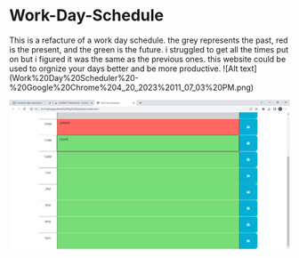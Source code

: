 # Work-Day-Schedule
This is a refacture of a work day schedule. the grey represents the past, red is the present, and the green is the future. i struggled to get all the times put on but i figured it was the same as the previous ones. this website could be used to orgnize your days better and be more productive. ![Alt text]
(Work%20Day%20Scheduler%20-%20Google%20Chrome%204_20_2023%2011_07_03%20PM.png)

![Alt text](Work%20Day%20Scheduler%20-%20Google%20Chrome%204_20_2023%2011_07_11%20PM.png)